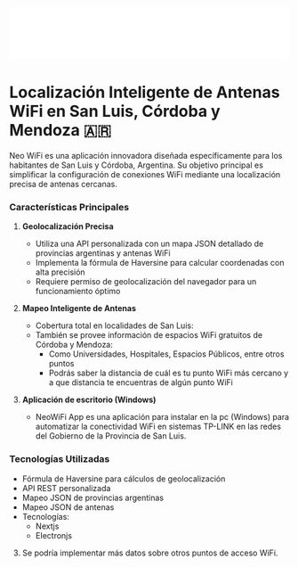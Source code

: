 <div align="center">
  <br>
    <img src="public/Neo-Wifi.svg" alt="Neo Wifi Logo" />
  <br>
</div>

# Localización Inteligente de Antenas WiFi en San Luis, Córdoba y Mendoza 🇦🇷

Neo WiFi es una aplicación innovadora diseñada específicamente para los habitantes de San Luis y Córdoba, Argentina. Su objetivo principal es simplificar la configuración de conexiones WiFi mediante una localización precisa de antenas cercanas.

### Características Principales

1. **Geolocalización Precisa**

   - Utiliza una API personalizada con un mapa JSON detallado de provincias argentinas y antenas WiFi
   - Implementa la fórmula de Haversine para calcular coordenadas con alta precisión
   - Requiere permiso de geolocalización del navegador para un funcionamiento óptimo

2. **Mapeo Inteligente de Antenas**

   - Cobertura total en localidades de San Luis:
   - También se provee información de espacios WiFi gratuitos de Córdoba y Mendoza:
     - Como Universidades, Hospitales, Espacios Públicos, entre otros puntos
     - Podrás saber la distancia de cuál es tu punto WiFi más cercano y a que distancia te encuentras de algún punto WiFi

3. **Aplicación de escritorio (Windows)**
   - NeoWiFi App es una aplicación para instalar en la pc (Windows) para automatizar la conectividad WiFi en sistemas TP-LINK en las redes del Gobierno de la Provincia de San Luis.

### Tecnologías Utilizadas

- Fórmula de Haversine para cálculos de geolocalización
- API REST personalizada
- Mapeo JSON de provincias argentinas
- Mapeo JSON de antenas
- Tecnologías:
  - Nextjs
  - Electronjs

3. Se podría implementar más datos sobre otros puntos de acceso WiFi.
